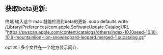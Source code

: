 
## 获取beta更新:

终端 输入这个    mac 就能检测到beta的更新.
sudo defaults write /Library/Preferences/com.apple.SoftwareUpdate CatalogURL "https://swscan.apple.com/content/catalogs/others/index-10.10seed-10.10-10.9-mountainlion-lion-snowleopard-leopard.merged-1.sucatalog.gz"



opt  ⌘ i        多个文件在一个地方显示简介.






